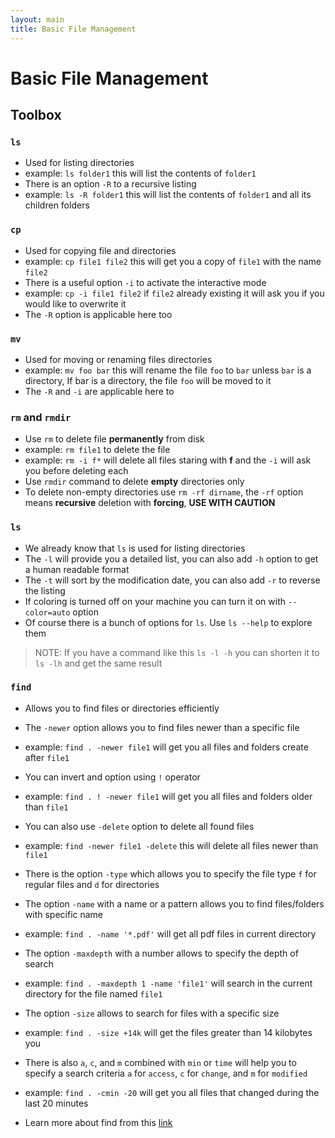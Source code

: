 ```yaml
---
layout: main
title: Basic File Management
---
```


# Basic File Management

## Toolbox

### `ls`

* Used for listing directories
* example: `ls folder1` this will list the contents of `folder1`
* There is an option `-R` to a recursive listing
* example: `ls -R folder1` this will list the contents of `folder1` and all its children folders

### `cp`

* Used for copying file and directories
* example: `cp file1 file2` this will get you a copy of `file1` with the name `file2`
* There is a useful option `-i` to activate the interactive mode
* example: `cp -i file1 file2` if `file2` already existing it will ask you if you would like to overwrite it
* The `-R` option is applicable here too

### `mv`

* Used for moving or renaming files directories
* example: `mv foo bar` this will rename the file `foo` to `bar` unless `bar` is a directory, If bar is a directory, the file `foo` will be moved to it
* The `-R` and `-i` are applicable here to

### `rm` and `rmdir`

* Use `rm` to delete file **permanently** from disk
* example: `rm file1` to delete the file
* example: `rm -i f*` will delete all files staring with **f** and the `-i` will ask you before deleting each
* Use `rmdir` command to delete **empty** directories only
* To delete non-empty directories use `rm -rf dirname`, the `-rf` option means **recursive** deletion with **forcing**, **USE WITH CAUTION**

### `ls`

* We already know that `ls` is used for listing directories
* The `-l` will provide you a detailed list, you can also add `-h` option to get a human readable format
* The `-t` will sort by the modification date, you can also add `-r` to reverse the listing
* If coloring is turned off on your machine you can turn it on with `--color=auto` option
* Of course there is a bunch of options for `ls`. Use `ls --help` to explore them

> NOTE: If you have a command like this `ls -l -h` you can shorten it to `ls -lh` and get the same result

### `find`

* Allows you to find files or directories efficiently
* The `-newer` option allows you to find files newer than a specific file
* example: `find . -newer file1` will get you all files and folders create after `file1`


* You can invert and option using `!` operator
* example: `find . ! -newer file1` will get you all files and folders older than `file1`


* You can also use `-delete` option to delete all found files
* example: `find -newer file1 -delete` this will delete all files newer than `file1`


* There is the option `-type` which allows you to specify the file type `f` for regular files and `d` for directories


* The option `-name` with a name or a pattern allows you to find files/folders with specific name
* example: `find . -name '*.pdf'` will get all pdf files in current directory


* The option `-maxdepth` with a number allows to specify the depth of search
* example: `find . -maxdepth 1 -name 'file1'` will search in the current directory for the file named `file1`


* The option `-size` allows to search for files with a specific size
* example: `find . -size +14k` will get the files greater than 14 kilobytes you


* There is also `a`, `c`, and `m` combined with `min` or `time` will help you to specify a search criteria `a` for `access`, `c` for `change`, and `m` for `modified`
* example: `find . -cmin -20` will get you all files that changed during the last 20 minutes


* Learn more about find from this [link](http://www.binarytides.com/linux-find-command-examples/)